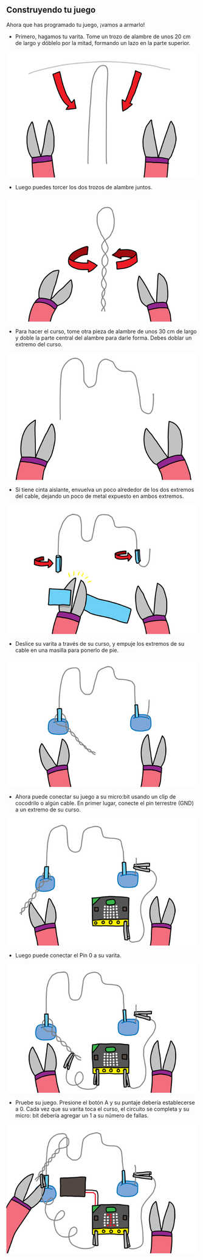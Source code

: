 ## Construyendo tu juego

Ahora que has programado tu juego, ¡vamos a armarlo!

+ Primero, hagamos tu varita. Tome un trozo de alambre de unos 20 cm de largo y dóblelo por la mitad, formando un lazo en la parte superior.

![captura de pantalla](images/frustration-wand-bend.png)

+ Luego puedes torcer los dos trozos de alambre juntos.

![captura de pantalla](images/frustration-wand-twist.png)

+ Para hacer el curso, tome otra pieza de alambre de unos 30 cm de largo y doble la parte central del alambre para darle forma. Debes doblar un extremo del curso.

![captura de pantalla](images/frustration-course-bend.png)

+ Si tiene cinta aislante, envuelva un poco alrededor de los dos extremos del cable, dejando un poco de metal expuesto en ambos extremos.

![captura de pantalla](images/frustration-course-tape.png)

+ Deslice su varita a través de su curso, y empuje los extremos de su cable en una masilla para ponerlo de pie.

![captura de pantalla](images/frustration-course-putty.png)

+ Ahora puede conectar su juego a su micro:bit usando un clip de cocodrilo o algún cable. En primer lugar, conecte el pin terrestre (GND) a un extremo de su curso.

![captura de pantalla](images/frustration-gnd-connect.png)

+ Luego puede conectar el Pin 0 a su varita.

![captura de pantalla](images/frustration-pin0-connect.png)

+ Pruebe su juego. Presione el botón A y su puntaje debería establecerse a 0. Cada vez que su varita toca el curso, el circuito se completa y su micro: bit debería agregar un 1 a su número de fallas.

![captura de pantalla](images/frustration-final.png)